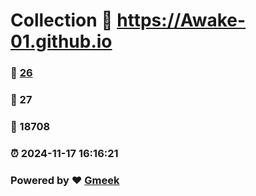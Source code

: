 # Collection :link: https://Awake-01.github.io 
### :page_facing_up: [26](https://Awake-01.github.io/tag.html) 
### :speech_balloon: 27 
### :hibiscus: 18708 
### :alarm_clock: 2024-11-17 16:16:21 
### Powered by :heart: [Gmeek](https://github.com/Meekdai/Gmeek)
